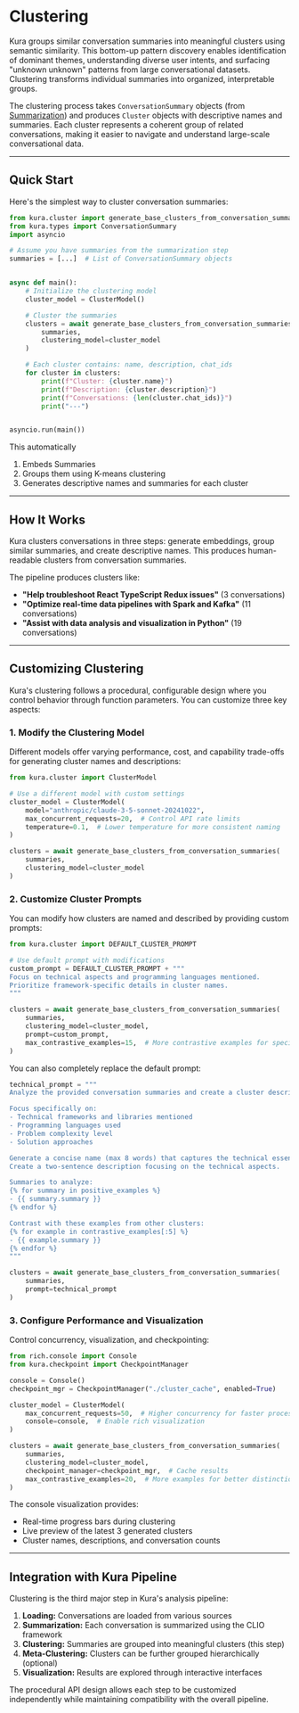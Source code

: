 # Clustering

Kura groups similar conversation summaries into meaningful clusters using semantic similarity. This bottom-up pattern discovery enables identification of dominant themes, understanding diverse user intents, and surfacing "unknown unknown" patterns from large conversational datasets. Clustering transforms individual summaries into organized, interpretable groups.

The clustering process takes `ConversationSummary` objects (from [Summarization](summarization.md)) and produces `Cluster` objects with descriptive names and summaries. Each cluster represents a coherent group of related conversations, making it easier to navigate and understand large-scale conversational data.

---

## Quick Start

Here's the simplest way to cluster conversation summaries:

```python
from kura.cluster import generate_base_clusters_from_conversation_summaries, ClusterModel
from kura.types import ConversationSummary
import asyncio

# Assume you have summaries from the summarization step
summaries = [...]  # List of ConversationSummary objects


async def main():
    # Initialize the clustering model
    cluster_model = ClusterModel()

    # Cluster the summaries
    clusters = await generate_base_clusters_from_conversation_summaries(
        summaries,
        clustering_model=cluster_model
    )

    # Each cluster contains: name, description, chat_ids
    for cluster in clusters:
        print(f"Cluster: {cluster.name}")
        print(f"Description: {cluster.description}")
        print(f"Conversations: {len(cluster.chat_ids)}")
        print("---")


asyncio.run(main())
```

This automatically

1. Embeds Summaries
2. Groups them using K-means clustering
3. Generates descriptive names and summaries for each cluster

---

## How It Works

Kura clusters conversations in three steps: generate embeddings, group similar summaries, and create descriptive names. This produces human-readable clusters from conversation summaries.

The pipeline produces clusters like:

- **"Help troubleshoot React TypeScript Redux issues"** (3 conversations)
- **"Optimize real-time data pipelines with Spark and Kafka"** (11 conversations)
- **"Assist with data analysis and visualization in Python"** (19 conversations)

---

## Customizing Clustering

Kura's clustering follows a procedural, configurable design where you control behavior through function parameters. You can customize three key aspects:

### 1. Modify the Clustering Model

Different models offer varying performance, cost, and capability trade-offs for generating cluster names and descriptions:

```python
from kura.cluster import ClusterModel

# Use a different model with custom settings
cluster_model = ClusterModel(
    model="anthropic/claude-3-5-sonnet-20241022",
    max_concurrent_requests=20,  # Control API rate limits
    temperature=0.1,  # Lower temperature for more consistent naming
)

clusters = await generate_base_clusters_from_conversation_summaries(
    summaries,
    clustering_model=cluster_model
)
```

### 2. Customize Cluster Prompts

You can modify how clusters are named and described by providing custom prompts:

```python
from kura.cluster import DEFAULT_CLUSTER_PROMPT

# Use default prompt with modifications
custom_prompt = DEFAULT_CLUSTER_PROMPT + """
Focus on technical aspects and programming languages mentioned.
Prioritize framework-specific details in cluster names.
"""

clusters = await generate_base_clusters_from_conversation_summaries(
    summaries,
    clustering_model=cluster_model,
    prompt=custom_prompt,
    max_contrastive_examples=15,  # More contrastive examples for specificity
)
```

You can also completely replace the default prompt:

```python
technical_prompt = """
Analyze the provided conversation summaries and create a cluster description.

Focus specifically on:
- Technical frameworks and libraries mentioned
- Programming languages used
- Problem complexity level
- Solution approaches

Generate a concise name (max 8 words) that captures the technical essence.
Create a two-sentence description focusing on the technical aspects.

Summaries to analyze:
{% for summary in positive_examples %}
- {{ summary.summary }}
{% endfor %}

Contrast with these examples from other clusters:
{% for example in contrastive_examples[:5] %}
- {{ example.summary }}
{% endfor %}
"""

clusters = await generate_base_clusters_from_conversation_summaries(
    summaries,
    prompt=technical_prompt
)
```

### 3. Configure Performance and Visualization

Control concurrency, visualization, and checkpointing:

```python
from rich.console import Console
from kura.checkpoint import CheckpointManager

console = Console()
checkpoint_mgr = CheckpointManager("./cluster_cache", enabled=True)

cluster_model = ClusterModel(
    max_concurrent_requests=50,  # Higher concurrency for faster processing
    console=console,  # Enable rich visualization
)

clusters = await generate_base_clusters_from_conversation_summaries(
    summaries,
    clustering_model=cluster_model,
    checkpoint_manager=checkpoint_mgr,  # Cache results
    max_contrastive_examples=20,  # More examples for better distinction
)
```

The console visualization provides:

- Real-time progress bars during clustering
- Live preview of the latest 3 generated clusters
- Cluster names, descriptions, and conversation counts

---

## Integration with Kura Pipeline

Clustering is the third major step in Kura's analysis pipeline:

1. **Loading:** Conversations are loaded from various sources
2. **Summarization:** Each conversation is summarized using the CLIO framework
3. **Clustering:** Summaries are grouped into meaningful clusters (this step)
4. **Meta-Clustering:** Clusters can be further grouped hierarchically (optional)
5. **Visualization:** Results are explored through interactive interfaces

The procedural API design allows each step to be customized independently while maintaining compatibility with the overall pipeline.
